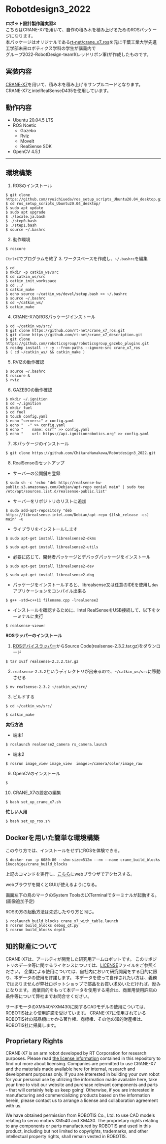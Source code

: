 # Robotdesign3_2022
**ロボット設計製作論実習3**  
こちらはCRANE-X7を用いて、自作の積み木を積み上げるためのROSパッケージになります。  
本パッケージはオリジナルである[rt-net/crane_x7_ros](https://github.com/rt-net/crane_x7_ros)を元に千葉工業大学先進工学部未来ロボティクス学科の学生が講義内で  
グループ2022-RobotDesign-team1(レッドリボン軍)が作成したものです。
## 実装内容
[CRANE-X7](https://rt-net.jp/products/crane-x7/)を用いて、積み木を積み上げるサンプルコードとなります。  
CRANE-X7とintelRealSenseD435を使用しています。  
## 動作内容
- Ubuntu 20.04.5 LTS
- ROS Noetic
  - Gazebo
  - Rviz
  - MoveIt
  - RealSense SDK
- OpenCV 4.5,1
---
## 環境構築
1. ROSのインストール
```
$ git clone https://github.com/ryuichiueda/ros_setup_scripts_Ubuntu20.04_desktop.git
$ cd ros_setup_scripts_Ubuntu20.04_desktop/
$ sudo apt update
$ sudo apt upgrade
$ ./locale.ja.bash
$ ./step0.bash
$ ./step1.bash
$ source ~/.bashrc
```
2. 動作環境
```
$ roscore
```
`Ctrl+C`でプログラムを終了
3. ワークスペースを作成し、`~/.bashrc`を編集
```
$ cd
$ mkdir -p catkin_ws/src
$ cd catkin_ws/src
$ catkin_init_workspace
$ cd ../
$ catkin_make
$ echo source ~/catkin_ws/devel/setup.bash >> ~/.bashrc
$ source ~/.bashrc
$ cd ~/catkin_ws/
$ catkin_make
```
4. CRANE-X7のROSパッケージインストール
```
$ cd ~/catkin_ws/src/
$ git clone https://github.com/rt-net/crane_x7_ros.git
$ git clone https://github.com/rt-net/crane_x7_description.git
$ git clone https://github.com/roboticsgroup/roboticsgroup_gazebo_plugins.git
$ rosdep install -r -y --from-paths --ignore-src crane_x7_ros
$ ( cd ~/catkin_ws/ && catkin_make )
```
5. RVIZの動作確認
```
$ source ~/.bashrc
$ roscore &
$ rviz
```
6. GAZEBOの動作確認
```
$ mkdir ~/.ignition
$ cd ~/.ignition
$ mkdir fuel
$ cd fuel
$ touch config.yaml
$ echo "servers:" > config.yaml
$ echo "  -" >> config.yaml
$ echo "    name: osrf" >> config.yaml
$ echo "    url: https://api.ignitionrobotics.org" >> config.yaml
```
7. 本パッケージのインストール
```
$ git clone https://github.com/ChikaraHanakawa/Robotdesign3_2022.git
```
8. RealSenseのセットアップ
- サーバーの公開鍵を登録
```
$ sudo sh -c 'echo "deb http://realsense-hw-public.s3.amazonaws.com/Debian/apt-repo xenial main" | sudo tee /etc/apt/sources.list.d/realsense-public.list'
```
- サーバーをリポジトリのリストに追加
```
$ sudo add-apt-repository "deb https://librealsense.intel.com/Debian/apt-repo $(lsb_release -cs) main" -u
```
- ライブラリをインストールします
```
$ sudo apt-get install librealsense2-dkms
```
```
$ sudo apt-get install librealsense2-utils
```
- 必要に応じて、開発者パッケージとデバッグパッケージをインストール 
```
$ sudo apt-get install librealsense2-dev
```
```
$ sudo apt-get install librealsense2-dbg
```
  - パッケージをインストールすると、librealsense又は任意のIDEを使用し`dev`アプリケーションをコンパイル出来る
  ```
  $ g++ -std=c++11 filename.cpp -lrealsense2
  ```
- インストールを確認するために、Intel RealSenseをUSB接続して、以下をターミナルに実行
```
$ realsense-viewer
```
**ROSラッパーのインストール**  
  1. [ROSデバイスラッパー](https://github.com/intel-ros/realsense/releases)からSource Code(realsense-2.3.2.tar.gz)をダウンロード  
  ```
  $ tar xvzf realsense-2.3.2.tar.gz
  ```
  2. `realsense-2.3.2`というディレクトリが出来るので、`~/catkin_ws/src`に移動させる
  ```
  $ mv realsense-2.3.2 ~/catkin_ws/src/
  ```
  3. ビルドする
  ```
  $ cd ~/catkin_ws/src/
  ```
  ```
  $ catkin_make
  ```
**実行方法**  
  - 端末1
  ```
  $ roslaunch realsense2_camera rs_camera.launch
  ```
  - 端末2
  ```
  $ rosrun image_view image_view  image:=/camera/color/image_raw
  ```
9. OpenCVのインストール
```
$
```
10. CRANE_X7の設定の編集
```
$ bash set_up_crane_x7.sh
```

**忙しい人用**
```
$ bash set_up_ros.sh 
```

## Dockerを用いた簡単な環境構築

このやり方では、インストールをせずにROSを体験できる。

```
$ docker run -p 6080:80 --shm-size=512m --rm --name crane_build_blocks ikuoshige/crane_build_blocks
```

上記のコマンドを実行し、[こちら](http://127.0.0.1:6080/)にwebブラウザでアクセスする。

webブラウザを開くとGUIが使えるようになる。

画面左下の鳥のマークのSystem ToolsのLXTerminalでターミナルが起動する。(画像追加予定)

ROSの方の起動方法は先述したやり方と同じ。

```
$ roslaunch build_blocks crane_x7_with_table.launch
$ rosrun build_blocks debug_qt.py
$ rosrun build_blocks depth
```

## 知的財産について
CRANE-X7は、アールティが開発した研究用アームロボットです。 このリポジトリのデータ等に関するライセンスについては、[LICENSE](https://github.com/2021-RobotDesign3-team2/crane_x7_ros_test/blob/main/LICENSE)ファイルをご参照ください。 企業による使用については、自社内において研究開発をする目的に限り、本データの使用を許諾します。 本データを使って自作されたい方は、義務ではありませんが弊社ロボットショップで部品をお買い求めいただければ、励みになります。 商業目的をもって本データを使用する場合は、商業用使用許諾の条件等について弊社までお問合せください。

サーボモータのXM540やXM430に関するCADモデルの使用については、ROBOTIS社より使用許諾を受けています。 CRANE-X7に使用されているROBOTIS社の部品類にかかる著作権、商標権、その他の知的財産権は、ROBOTIS社に帰属します。
## Proprietary Rights
CRANE-X7 is an arm robot developed by RT Corporation for research purposes. Please read [the license information](https://github.com/2021-RobotDesign3-team2/crane_x7_ros_test/blob/main/LICENSE) contained in this repository to find out more about licensing. Companies are permitted to use CRANE-X7 and the materials made available here for internal, research and development purposes only. If you are interested in building your own robot for your personal use by utilizing the information made available here, take your time to visit our website and purchase relevant components and parts – that will certainly help us keep going! Otherwise, if you are interested in manufacturing and commercializing products based on the information herein, please contact us to arrange a license and collaboration agreement with us.

We have obtained permission from ROBOTIS Co., Ltd. to use CAD models relating to servo motors XM540 and XM430. The proprietary rights relating to any components or parts manufactured by ROBOTIS and used in this product, including but not limited to copyrights, trademarks, and other intellectual property rights, shall remain vested in ROBOTIS.
